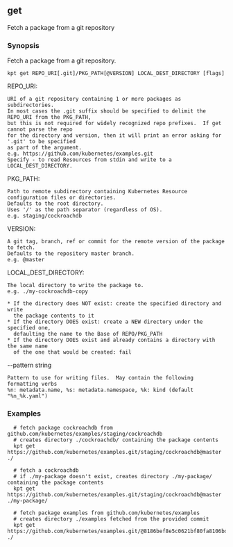 ## get

Fetch a package from a git repository

### Synopsis

Fetch a package from a git repository.

    kpt get REPO_URI[.git]/PKG_PATH[@VERSION] LOCAL_DEST_DIRECTORY [flags]

  REPO_URI:

    URI of a git repository containing 1 or more packages as subdirectories.
    In most cases the .git suffix should be specified to delimit the REPO_URI from the PKG_PATH,
    but this is not required for widely recognized repo prefixes.  If get cannot parse the repo
    for the directory and version, then it will print an error asking for '.git' to be specified
    as part of the argument.
    e.g. https://github.com/kubernetes/examples.git
    Specify - to read Resources from stdin and write to a LOCAL_DEST_DIRECTORY.

  PKG_PATH:

    Path to remote subdirectory containing Kubernetes Resource configuration files or directories.
    Defaults to the root directory.
    Uses '/' as the path separator (regardless of OS).
    e.g. staging/cockroachdb

  VERSION:

    A git tag, branch, ref or commit for the remote version of the package to fetch.
    Defaults to the repository master branch.
    e.g. @master

  LOCAL_DEST_DIRECTORY:

    The local directory to write the package to.
    e.g. ./my-cockroachdb-copy

    * If the directory does NOT exist: create the specified directory and write
      the package contents to it
    * If the directory DOES exist: create a NEW directory under the specified one,
      defaulting the name to the Base of REPO/PKG_PATH
    * If the directory DOES exist and already contains a directory with the same name
      of the one that would be created: fail

  --pattern string
  
    Pattern to use for writing files.  May contain the following formatting verbs
    %n: metadata.name, %s: metadata.namespace, %k: kind (default "%n_%k.yaml")

### Examples

```
  # fetch package cockroachdb from github.com/kubernetes/examples/staging/cockroachdb
  # creates directory ./cockroachdb/ containing the package contents
  kpt get https://github.com/kubernetes/examples.git/staging/cockroachdb@master ./

  # fetch a cockroachdb
  # if ./my-package doesn't exist, creates directory ./my-package/ containing the package contents
  kpt get https://github.com/kubernetes/examples.git/staging/cockroachdb@master ./my-package/

  # fetch package examples from github.com/kubernetes/examples
  # creates directory ./examples fetched from the provided commit
  kpt get https://github.com/kubernetes/examples.git/@8186bef8e5c0621bf80fa8106bd595aae8b62884 ./
```
